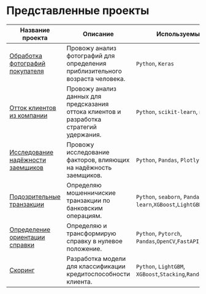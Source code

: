 # Представленные проекты
| Название проекта | Описание | Используемые библиотеки |
|------------------|----------|-------------------------|
| [Обработка фотографий покупателя](https://github.com/MRP4TIK/projects/tree/main/1_Обработка_фотографий_покупателя) | Провожу анализ фотографий для определения приблизительного возраста человека. | `Python`, `Keras` |
| [Отток клиентов из компании](https://github.com/MRP4TIK/projects/tree/main/2_Отток_клиентов) |Провожу анализ данных для предсказания оттока клиентов и разработка стратегий удержания. | `Python`, `scikit-learn`, `matplotlib`, `Scipy` |
| [Исследование надёжности заемщиков](https://github.com/MRP4TIK/projects/tree/main/3_надежность-заемщиков) | Провожу исследование факторов, влияющих на надёжность заемщиков. | `Python`, `Pandas`, `Plotly`|
| [Подозрительные транзакции](https://github.com/MRP4TIK/projects/tree/main/4_Bank_Fraud) | Определяю мошенничиские транзакции по банковским операциям. | `Python`, `seaborn`, `Pandas`,`scikit-learn`,`XGBoost`,`LightGBM` |
| [Определение ориентации справки](https://github.com/MRP4TIK/projects/tree/main/5_Определение_ориентации_справки(DonorSearch.org)) | Определяю и трансформирую справку в нулевое положение. | `Python`, `Pytorch`, `Pandas`,`OpenCV`,`FastAPI`,`Pillow`,`Docker`|
 [Скоринг](https://github.com/MRP4TIK/projects/tree/main/6_Задача_Кредитного_Скоринга) |Разработка модели для классификации кредитоспособности клиента. | `Python`, `LightGBM`, `XGBoost`,`Stacking`,`RandomForest`,`CatBoost`,`KNN`|
